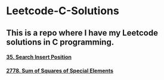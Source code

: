 # Leetcode-C-Solutions

## This is a repo where I have my Leetcode solutions in C programming.

#### [35. Search Insert Position](https://github.com/PGanaSekhar/Leetcode-C-Solutions/blob/main/35.%20Search%20Insert%20Position)  
#### [2778. Sum of Squares of Special Elements](https://github.com/PGanaSekhar/Leetcode-C-Solutions/blob/main/2778.%20Sum%20of%20Squares%20of%20Special%20Elements) 
